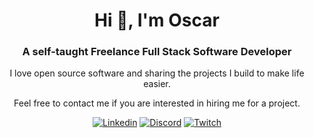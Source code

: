 <div align="center">
  <h1>Hi 👋, I'm Oscar</h1>
  <h3>A self-taught Freelance Full Stack Software Developer</h3>
  
  <p>I love open source software and sharing the projects I build to make life easier.</p>
  <p>Feel free to contact me if you are interested in hiring me for a project.</p>
  
  [![Linkedin](https://img.shields.io/badge/oscartbeaumont-blue?style=for-the-badge&logo=linkedin&logoColor=white&colorB=0077b5)](https://www.linkedin.com/in/oscartbeaumont)
  [![Discord](https://img.shields.io/badge/-oscartbeaumont%230004-black.svg?style=for-the-badge&logo=discord&logoColor=white&colorB=5865F2)](https://discord.com/users/142980710293176320)
  [![Twitch](https://img.shields.io/twitch/status/oscartbeaumont?style=for-the-badge)](https://www.twitch.tv/oscartbeaumont)
  
</div>
